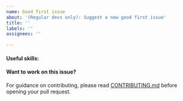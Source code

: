 ```yaml
---
name: Good first issue
about: '(Regular devs only): Suggest a new good first issue'
title: ''
labels: ''
assignees: ''

---
```


<!-- Needs the label "good first issue" assigned manually before or after opening -->

<!-- A good first issue is an uncontroversial issue, that has a relatively unique and obvious solution -->

<!-- Motivate the issue and explain the solution briefly -->

#### Useful skills:

<!-- (For example, “C++11 std::thread”, “Qt5 GUI and async GUI design” or “basic understanding of Zenacoin mining and the Zenacoin Core RPC interface”.) -->

#### Want to work on this issue?

For guidance on contributing, please read [CONTRIBUTING.md](https://github.com/zenacoin/zenacoin/blob/master/CONTRIBUTING.md) before opening your pull request.
